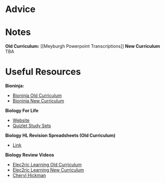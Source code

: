 # Advice

# Notes
**Old Curriculum:**
[[Meyburgh Powerpoint Transcriptions]]
**New Curriculum**
TBA
# Useful Resources

**Bioninja:**
- [Bioninja Old Curriculum](https://ib.bioninja.com.au/welcome-to-the-bioninja/)
- [Bioninja New Curriculum](http://old-ib.bioninja.com.au/)

**Biology For Life**
- [Website](https://www.biologyforlife.com/)
- [Quizlet Study Sets](https://quizlet.com/ibbioteacher/folders)

**Biology HL Revision Spreadsheets (Old Curriculum)**
- [Link](https://docs.google.com/spreadsheets/d/1ULmUACRbC1uXUwejjOQw6qbQgLlp5BcEYeEi5Z0clkU/edit#gid=1451053415)

**Biology Review Videos**
- [Elec2ric Learning Old Curriculum](https://www.youtube.com/watch?v=2o1_x_0W9Sc&list=PLEnRjfGdbEtKRMdp_x5ywmUCRd6vVJNwU)
- [Elec2ric Learning New Curriculum](https://www.youtube.com/watch?v=daPBoJOaB9U&list=PLEnRjfGdbEtKvfgG-RT9Pp10ozO2PQwXG)
- [Cheryl Hickman](https://www.youtube.com/channel/UCm791WbMP1M4BPT9DXH6rSA)